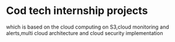 # Cod tech internship projects
which is based on the cloud computing on S3,cloud monitoring and alerts,multi cloud architecture and cloud security implementation
